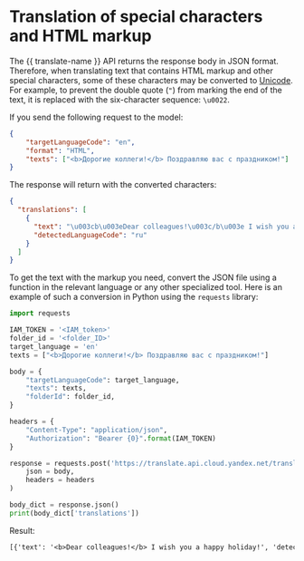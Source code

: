 # Translation of special characters and HTML markup

The {{ translate-name }} API returns the response body in JSON format. Therefore, when translating text that contains HTML markup and other special characters, some of these characters may be converted to [Unicode](https://datatracker.ietf.org/doc/html/rfc7159#section-7). For example, to prevent the double quote (`"`) from marking the end of the text, it is replaced with the six-character sequence: `\u0022`.

If you send the following request to the model:

```json
{
    "targetLanguageCode": "en",
    "format": "HTML",
    "texts": ["<b>Дорогие коллеги!</b> Поздравляю вас с праздником!"]
}
```

The response will return with the converted characters:

```json
{
  "translations": [
    {
      "text": "\u003cb\u003eDear colleagues!\u003c/b\u003e I wish you a happy holiday!",
      "detectedLanguageCode": "ru"
    }
  ]
}
```

To get the text with the markup you need, convert the JSON file using a function in the relevant language or any other specialized tool. Here is an example of such a conversion in Python using the `requests` library:

```python
import requests

IAM_TOKEN = '<IAM_token>'
folder_id = '<folder_ID>'
target_language = 'en'
texts = ["<b>Дорогие коллеги!</b> Поздравляю вас с праздником!"]

body = {
    "targetLanguageCode": target_language,
    "texts": texts,
    "folderId": folder_id,
}

headers = {
    "Content-Type": "application/json",
    "Authorization": "Bearer {0}".format(IAM_TOKEN)
}

response = requests.post('https://translate.api.cloud.yandex.net/translate/v2/translate',
    json = body,
    headers = headers
)

body_dict = response.json()
print(body_dict['translations'])
```

Result:

```txt
[{'text': '<b>Dear colleagues!</b> I wish you a happy holiday!', 'detectedLanguageCode': 'ru'}]
```
